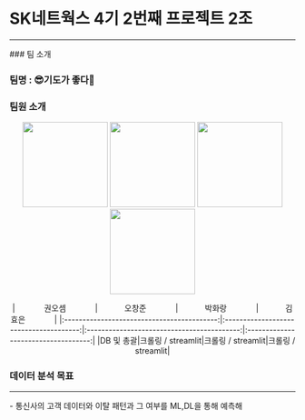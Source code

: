 # SK네트웍스 4기 2번째 프로젝트 2조
<hr>
### 팀 소개

### 팀명 : 😎기도가 좋다🙏

### 팀원 소개
<p align="center">
        <img src="https://avatars.githubusercontent.com/말랑곰" width="150" height="150"/>
        <img src="https://avatars.githubusercontent.com/sunblockisneeded" width="150" height="150"/>
        <img src="https://avatars.githubusercontent.com/말랑곰" width="150" height="150"/>
        <img src="https://avatars.githubusercontent.com/말랑곰" width="150" height="150"/>
        
  
<div align="center">
|   &nbsp;&nbsp; &nbsp; &nbsp; &nbsp;  &nbsp;  &nbsp;권오셈 &nbsp;&nbsp; &nbsp;&nbsp; &nbsp;  &nbsp;  &nbsp;    |      &nbsp;&nbsp; &nbsp;&nbsp; &nbsp;  &nbsp;  &nbsp;오창준  &nbsp;&nbsp; &nbsp;&nbsp; &nbsp;  &nbsp;  &nbsp;    |      &nbsp;&nbsp; &nbsp;&nbsp; &nbsp;  &nbsp;  &nbsp;박화랑  &nbsp;&nbsp; &nbsp;&nbsp; &nbsp;  &nbsp;  &nbsp;    |     &nbsp;&nbsp; &nbsp;&nbsp; &nbsp;  &nbsp;  &nbsp;김효은  &nbsp;&nbsp; &nbsp;&nbsp; &nbsp;  &nbsp;  &nbsp;   | 
|:------------------------------------------:|:--------------------------------------:|:------------------------------------------:|:-----------------------------------:|
|DB 및 총괄|크롤링 / streamlit|크롤링 / streamlit|크롤링 / streamlit|
</div>

### 데이터 분석 목표
>
<hr>
- 통신사의 고객 데이터와 이탈 패턴과 그 여부를 ML,DL을 통해 예측해 

